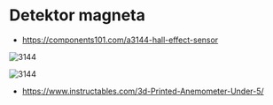# Detektor magneta

*   https://components101.com/a3144-hall-effect-sensor

![3144](https://i.ytimg.com/vi/E5eNHewAee8/maxresdefault.jpg)

![3144](https://components101.com/sites/default/files/component_pin/A3144-Hall-effect-Sensor-Pinout.jpg)

* https://www.instructables.com/3d-Printed-Anemometer-Under-5/

